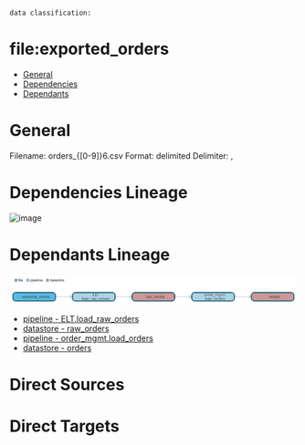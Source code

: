 `data classification: `

# file:exported_orders

- [General](#general)
- [Dependencies](#dependencies)
- [Dependants](#dependants)

# General <a name="general"></a>


Filename: orders_{[0-9]}6.csv
Format: delimited
Delimiter: ,

# Dependencies Lineage <a name="dependencies"></a>

![image](./dependencies.png)


# Dependants Lineage <a name="dependants"></a>

![image](./dependants.png)

- [pipeline - ELT.load_raw_orders](https://github.com/datayoga-io/lineage/blob/master/example/output//pipelines/ELT/load_raw_orders/load_raw_orders.md)
- [datastore - raw_orders](https://github.com/datayoga-io/lineage/blob/master/example/output//datastores/raw_orders/raw_orders.md)
- [pipeline - order_mgmt.load_orders](https://github.com/datayoga-io/lineage/blob/master/example/output//pipelines/order_mgmt/load_orders/load_orders.md)
- [datastore - orders](https://github.com/datayoga-io/lineage/blob/master/example/output//datastores/orders/orders.md)

# Direct Sources


# Direct Targets



